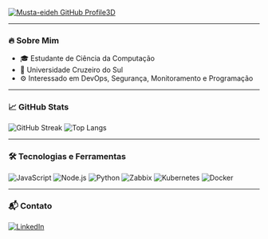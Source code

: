<!-- Perfil GitHub 3D -->
[![Musta-eideh GitHub Profile3D](https://github-profile3d.vercel.app/api/profile?username=Musta-eideh&theme=github-dark)](https://github-profile3d.vercel.app)

---

### 🔥 Sobre Mim
- 🎓 Estudante de Ciência da Computação  
- 🎯 Universidade Cruzeiro do Sul  
- ⚙️ Interessado em DevOps, Segurança, Monitoramento e Programação  

---

### 📈 GitHub Stats
![GitHub Streak](https://streak-stats.demolab.com?user=Musta-eideh&theme=tokyonight&hide_border=true&border_radius=10)
![Top Langs](https://github-readme-stats.vercel.app/api/top-langs/?username=Musta-eideh&layout=compact&langs_count=8&theme=tokyonight&hide_border=true&border_radius=10)

---

### 🛠️ Tecnologias e Ferramentas
<div style="display: inline_block">
  <img align="center" src="https://img.shields.io/badge/JavaScript-F7DF1E?style=for-the-badge&logo=javascript&logoColor=black" alt="JavaScript">
  <img align="center" src="https://img.shields.io/badge/Node.js-339933?style=for-the-badge&logo=node.js&logoColor=white" alt="Node.js">
  <img align="center" src="https://img.shields.io/badge/Python-3776AB?style=for-the-badge&logo=python&logoColor=white" alt="Python">
  <img align="center" src="https://img.shields.io/badge/Zabbix-DC382D?style=for-the-badge&logo=zabbix&logoColor=white" alt="Zabbix">
  <img align="center" src="https://img.shields.io/badge/Kubernetes-326CE5?style=for-the-badge&logo=kubernetes&logoColor=white" alt="Kubernetes">
  <img align="center" src="https://img.shields.io/badge/Docker-2496ED?style=for-the-badge&logo=docker&logoColor=white" alt="Docker">
</div>

---

### 📬 Contato
[![LinkedIn](https://img.shields.io/badge/LinkedIn-0077B5?style=for-the-badge&logo=linkedin&logoColor=white)](https://www.linkedin.com/in/mustafa-eideh-b853581b4/)
